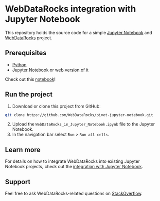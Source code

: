 # WebDataRocks integration with Jupyter Notebook

This repository holds the source code for a simple [Jupyter Notebook](https://jupyter.org/) and [WebDataRocks](https://www.webdatarocks.com/) project.

## Prerequisites

- [Python](https://www.python.org/downloads/)
- [Jupyter Notebook](https://jupyter.org/install.html) or [web version of it](https://jupyter.org/try)

Check out this [notebook](https://nbviewer.jupyter.org/github/WebDataRocks/pivot-jupyter-notebook/blob/master/WebDataRocks_in_Jupyter_Notebook.ipynb)!

## Run the project
1. Download or clone this project from GitHub:
```bash
git clone https://github.com/WebDataRocks/pivot-jupyter-notebook.git
```
2. Upload the `WebDataRocks_in_Jupyter_Notebook.ipynb` file to the Jupyter Notebook.
3. In the navigation bar select `Run` > `Run all cells`.

## Learn more
For details on how to integrate WebDataRocks into existing Jupyter Notebook projects, check out the [integration with Jupyter Notebook](https://www.webdatarocks.com/doc/integration-with-jupyter-notebook/).

## Support
Feel free to ask WebDataRocks-related questions on [StackOverflow](https://stackoverflow.com/questions/tagged/webdatarocks).

